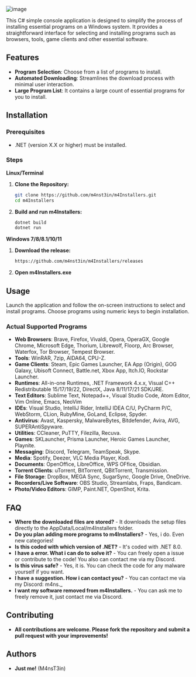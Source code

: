 

![image](https://github.com/user-attachments/assets/5832cb1b-f6d2-4dd6-bbf4-5fad6e4f36c0)                                                                         
                                                                             
This C# simple console application is designed to simplify the process of installing essential programs on a Windows system. It provides a straightforward interface for selecting and installing programs such as browsers, tools, game clients and other essential software.

## Features

- **Program Selection**: Choose from a list of programs to install.
- **Automated Downloading**: Streamlines the download process with minimal user interaction.
- **Large Program List**: It contains a large count of essential programs for you to install.

## Installation

### Prerequisites

- .NET (version X.X or higher) must be installed.

### Steps

**Linux/Terminal**

1. **Clone the Repository:**

   ```bash
   git clone https://github.com/m4nst3in/m4Installers.git
   cd m4Installers
   ```
2. **Build and run m4Installers:**

   ```bash
   dotnet build
   dotnet run
   ```
**Windows 7/8/8.1/10/11**

1. **Download the release:**
   ```bash
   https://github.com/m4nst3in/m4Installers/releases
   ```
   
2. **Open m4Installers.exe**
   
## Usage

Launch the application and follow the on-screen instructions to select and install programs. Choose programs using numeric keys to begin installation.

### Actual Supported Programs

- **Web Browsers**: Brave, Firefox, Vivaldi, Opera, OperaGX, Google Chrome, Microsoft Edge, Thorium, Librewolf, Floorp, Arc Browser, Waterfox, Tor Browser, Tempest Browser.
- **Tools**: WinRAR, 7zip, AIDA64, CPU-Z.
- **Game Clients**: Steam, Epic Games Launcher, EA App (Origin), GOG Galaxy, Ubisoft Connect, Battle.net, Xbox App, Itch.IO, Rockstar Launcher.
- **Runtimes**: All-in-one Runtimes, .NET Framework 4.x.x, Visual C++ Redistributable 15/17/19/22, DirectX, Java 8/11/17/21 SDK/JRE.
- **Text Editors**: Sublime Text, Notepad++, Visual Studio Code, Atom Editor, Vim Online, Emacs, NeoVim
- **IDEs**: Visual Studio, IntelliJ Rider, IntelliJ IDEA C/U, PyCharm P/C, WebStorm, CLion, RubyMine, GoLand, Eclipse, Spyder.
- **Antivirus**: Avast, Kaspersky, MalwareBytes, Bitdefender, Avira, AVG, SUPERAntiSpyware.
- **Utilities**: CCleaner, PuTTY, Filezilla, Recuva.
- **Games**: SKLauncher, Prisma Launcher, Heroic Games Launcher, Playnite.
- **Messaging**: Discord, Telegram, TeamSpeak, Skype.
- **Media**: Spotify, Deezer, VLC Media Player, Kodi.
- **Documents**: OpenOffice, LibreOffice, WPS OFfice, Obsidian.
- **Torrent Clients**: uTorrent, BitTorrent, QBitTorrent, Transmission.
- **File Storage**: DropBox, MEGA Sync, SugarSync, Google Drive, OneDrive.
- **Recorders/Live Software**: OBS Studio, Streamlabs, Fraps, Bandicam.
- **Photo/Video Editors**: GIMP, Paint.NET, OpenShot, Krita.
## FAQ
- **Where the downloaded files are stored?** - It downloads the setup files directly to the AppData/Local/m4Installers folder.
- **Do you plan adding more programs to m4Installers?** - Yes, i do. Even new categories!
- **Is this coded with which version of .NET?** - It's coded with .NET 8.0.
- **I have a error. What i can do to solve it?** - You can freely open a issue or contribute to the code! You also can contact me via my Discord.
- **Is this virus safe?** - Yes, it is. You can check the code for any malware yourself if you want.
- **I have a suggestion. How i can contact you?** - You can contact me via my Discord: m4ns._
- **I want my software removed from m4Installers.** - You can ask me to freely remove it, just contact me via Discord.

## Contributing

- **All contributions are welcome. Please fork the repository and submit a pull request with your improvements!**

## Authors

- **Just me!** (M4nsT3in)
